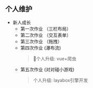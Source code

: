 

## 个人维护

* 新人成长
    * 第一次作业 （三栏布局）
    * 第二次作业 （交互表单）
    * 第三次作业 （拖拽）
    * 第四次作业  (瀑布流) 
        > 个人升级: vue+爬虫
    * 第五次作业  (对对碰小游戏)
        > 个人升级: layabox引擎开发 
